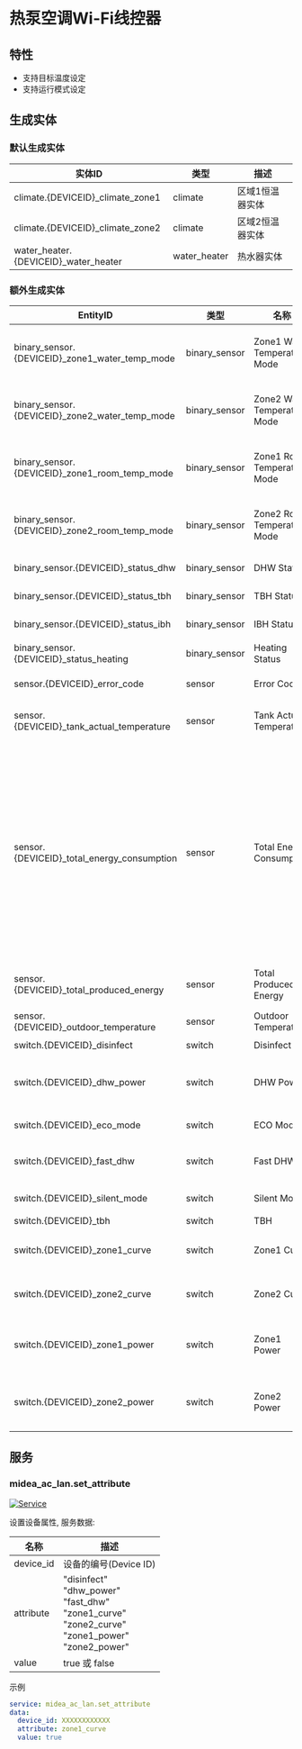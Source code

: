 # 热泵空调Wi-Fi线控器

## 特性

- 支持目标温度设定
- 支持运行模式设定

## 生成实体

### 默认生成实体

| 实体ID                                 | 类型           | 描述       |
|--------------------------------------|--------------|----------|
| climate.{DEVICEID}_climate_zone1     | climate      | 区域1恒温器实体 |
| climate.{DEVICEID}_climate_zone2     | climate      | 区域2恒温器实体 |
| water_heater.{DEVICEID}_water_heater | water_heater | 热水器实体    |

### 额外生成实体

| EntityID                                       | 类型            | 名称                           | 描述                                   |
|------------------------------------------------|---------------|------------------------------|--------------------------------------|
| binary_sensor.{DEVICEID}_zone1_water_temp_mode | binary_sensor | Zone1 Water Temperature Mode | 区域1水温模式                              |
| binary_sensor.{DEVICEID}_zone2_water_temp_mode | binary_sensor | Zone2 Water Temperature Mode | 区域2水温模式                              |
| binary_sensor.{DEVICEID}_zone1_room_temp_mode  | binary_sensor | Zone1 Room Temperature Mode  | 区域1室温模式                              |
| binary_sensor.{DEVICEID}_zone2_room_temp_mode  | binary_sensor | Zone2 Room Temperature Mode  | 区域2室温模式                              |
| binary_sensor.{DEVICEID}_status_dhw            | binary_sensor | DHW Status                   | DHW状态                                |
| binary_sensor.{DEVICEID}_status_tbh            | binary_sensor | TBH Status                   | TBH状态                                |
| binary_sensor.{DEVICEID}_status_ibh            | binary_sensor | IBH Status                   | IBH状态                                |
| binary_sensor.{DEVICEID}_status_heating        | binary_sensor | Heating Status               | 加热状态                                 |
| sensor.{DEVICEID}_error_code                   | sensor        | Error Code                   | 错误码                                  |
| sensor.{DEVICEID}_tank_actual_temperature      | sensor        | Tank Actual Temperature      | 水箱实际温度                               |
| sensor.{DEVICEID}_total_energy_consumption     | sensor        | Total Energy Consumption     | 总能耗。</br>第一个值可能会延迟，因为更新仅在设备处于活动状态时发送 |
| sensor.{DEVICEID}_total_produced_energy        | sensor        | Total Produced Energy        | 总计产生能量                               |
| sensor.{DEVICEID}_outdoor_temperature          | sensor        | Outdoor Temperature          | 室外温度                                 |
| switch.{DEVICEID}_disinfect                    | switch        | Disinfect                    | 消毒                                   |
| switch.{DEVICEID}_dhw_power                    | switch        | DHW Power                    | 生活热水电源开关                             |
| switch.{DEVICEID}_eco_mode                     | switch        | ECO Mode                     | ECO模式                                |
| switch.{DEVICEID}_fast_dhw                     | switch        | Fast DHW                     | 快速生活热水                               |
| switch.{DEVICEID}_silent_mode                  | switch        | Silent Mode                  | 静音模式                                 |
| switch.{DEVICEID}_tbh                          | switch        | TBH                          | TBH                                  |
| switch.{DEVICEID}_zone1_curve                  | switch        | Zone1 Curve                  | 区域1曲线                                |
| switch.{DEVICEID}_zone2_curve                  | switch        | Zone2 Curve                  | 区域2曲线                                |
| switch.{DEVICEID}_zone1_power                  | switch        | Zone1 Power                  | 区域1恒温器开关                             |
| switch.{DEVICEID}_zone2_power                  | switch        | Zone2 Power                  | 区域2恒温器开关                             |

## 服务

### midea_ac_lan.set_attribute

[![Service](https://my.home-assistant.io/badges/developer_call_service.svg)](https://my.home-assistant.io/redirect/developer_call_service/?service=midea_ac_lan.set_attribute)

设置设备属性, 服务数据:

| 名称        | 描述                                                                                                                 |
|-----------|--------------------------------------------------------------------------------------------------------------------|
| device_id | 设备的编号(Device ID)                                                                                                   |
| attribute | "disinfect"<br/>"dhw_power"<br/>"fast_dhw"<br/>"zone1_curve"<br/>"zone2_curve"<br/>"zone1_power"<br/>"zone2_power" |
| value     | true 或 false                                                                                                       |

示例

```yaml
service: midea_ac_lan.set_attribute
data:
  device_id: XXXXXXXXXXXX
  attribute: zone1_curve
  value: true
```
